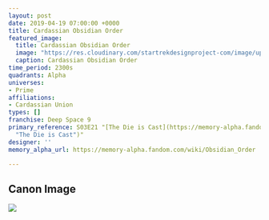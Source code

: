 ```yaml
---
layout: post
date: 2019-04-19 07:00:00 +0000
title: Cardassian Obsidian Order
featured_image:
  title: Cardassian Obsidian Order
  image: "https://res.cloudinary.com/startrekdesignproject-com/image/upload/v1555714012/ObsidianOrder.png"
  caption: Cardassian Obsidian Order
time_period: 2300s
quadrants: Alpha
universes:
- Prime
affiliations:
- Cardassian Union
types: []
franchise: Deep Space 9
primary_reference: S03E21 "[The Die is Cast](https://memory-alpha.fandom.com/wiki/The_Die_is_Cast
  "The Die is Cast")"
designer: ''
memory_alpha_url: https://memory-alpha.fandom.com/wiki/Obsidian_Order

---
```

## Canon Image

![](https://res.cloudinary.com/startrekdesignproject-com/image/upload/v1555714012/ObsidianOrder1.jpg)
